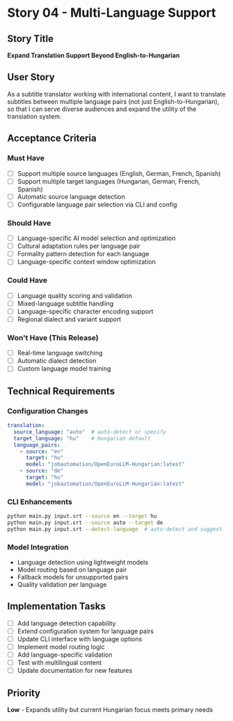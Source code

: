 # Story 04 - Multi-Language Support

## Story Title
**Expand Translation Support Beyond English-to-Hungarian**

## User Story
As a subtitle translator working with international content, I want to translate subtitles between multiple language pairs (not just English-to-Hungarian), so that I can serve diverse audiences and expand the utility of the translation system.

## Acceptance Criteria

### Must Have
- [ ] Support multiple source languages (English, German, French, Spanish)
- [ ] Support multiple target languages (Hungarian, German, French, Spanish)
- [ ] Automatic source language detection
- [ ] Configurable language pair selection via CLI and config

### Should Have
- [ ] Language-specific AI model selection and optimization
- [ ] Cultural adaptation rules per language pair
- [ ] Formality pattern detection for each language
- [ ] Language-specific context window optimization

### Could Have
- [ ] Language quality scoring and validation
- [ ] Mixed-language subtitle handling
- [ ] Language-specific character encoding support
- [ ] Regional dialect and variant support

### Won't Have (This Release)
- [ ] Real-time language switching
- [ ] Automatic dialect detection
- [ ] Custom language model training

## Technical Requirements

### Configuration Changes
```yaml
translation:
  source_language: "auto"  # auto-detect or specify
  target_language: "hu"    # Hungarian default
  language_pairs:
    - source: "en"
      target: "hu" 
      model: "jobautomation/OpenEuroLLM-Hungarian:latest"
    - source: "de"
      target: "hu"
      model: "jobautomation/OpenEuroLLM-Hungarian:latest"
```

### CLI Enhancements
```bash
python main.py input.srt --source en --target hu
python main.py input.srt --source auto --target de
python main.py input.srt --detect-language  # auto-detect and suggest
```

### Model Integration
- Language detection using lightweight models
- Model routing based on language pair
- Fallback models for unsupported pairs
- Quality validation per language

## Implementation Tasks
- [ ] Add language detection capability
- [ ] Extend configuration system for language pairs
- [ ] Update CLI interface with language options
- [ ] Implement model routing logic
- [ ] Add language-specific validation
- [ ] Test with multilingual content
- [ ] Update documentation for new features

## Priority
**Low** - Expands utility but current Hungarian focus meets primary needs
